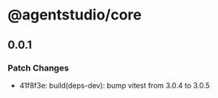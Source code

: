 # @agentstudio/core

## 0.0.1

### Patch Changes

- 41f8f3e: build(deps-dev): bump vitest from 3.0.4 to 3.0.5
